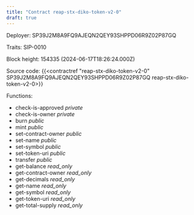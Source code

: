 ```yaml
---
title: "Contract reap-stx-diko-token-v2-0"
draft: true
---
```

Deployer: SP39J2M8A9FQ9AJEQN2QEY93SHPPD06R9Z02P87GQ

Traits:
 SIP-0010



Block height: 154335 (2024-06-17T18:26:24.000Z)

Source code: {{<contractref "reap-stx-diko-token-v2-0" SP39J2M8A9FQ9AJEQN2QEY93SHPPD06R9Z02P87GQ reap-stx-diko-token-v2-0>}}

Functions:

* check-is-approved _private_
* check-is-owner _private_
* burn _public_
* mint _public_
* set-contract-owner _public_
* set-name _public_
* set-symbol _public_
* set-token-uri _public_
* transfer _public_
* get-balance _read_only_
* get-contract-owner _read_only_
* get-decimals _read_only_
* get-name _read_only_
* get-symbol _read_only_
* get-token-uri _read_only_
* get-total-supply _read_only_
